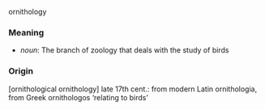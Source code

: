 ornithology
### Meaning
+ _noun_: The branch of zoology that deals with the study of birds

### Origin

[ornithological ornithology] late 17th cent.: from modern Latin ornithologia, from Greek ornithologos ‘relating to birds’
